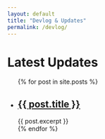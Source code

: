 ```yaml
---
layout: default
title: "Devlog & Updates"
permalink: /devlog/
---
```


<h1>Latest Updates</h1>

<ul>
  {% for post in site.posts %}
    <li>
      <h2><a href="{{ post.url }}">{{ post.title }}</a></h2>
      {{ post.excerpt }}
    </li>
  {% endfor %}
</ul>